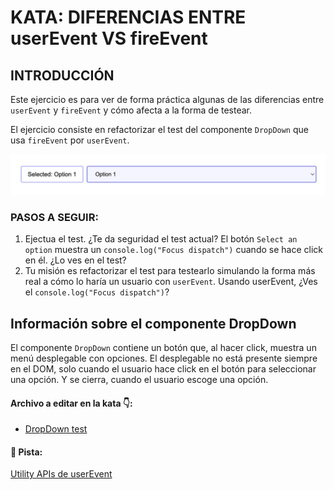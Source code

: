 # KATA: DIFERENCIAS ENTRE userEvent VS fireEvent

## INTRODUCCIÓN

Este ejercicio es para ver de forma práctica algunas de las diferencias entre `userEvent` y `fireEvent` y cómo afecta a
la forma de testear.

El ejercicio consiste en refactorizar el test del componente `DropDown` que usa `fireEvent` por `userEvent`.

![DropDown Componente](../../../public/assets/drop-down.png)

### PASOS A SEGUIR:

1. Ejectua el test. ¿Te da seguridad el test actual? El botón `Select an option` muestra
   un `console.log("Focus dispatch")` cuando se hace
   click en él. ¿Lo ves en el test?
2. Tu misión es refactorizar el test para testearlo simulando la forma más real a cómo lo haría un usuario
   con `userEvent`.
   Usando userEvent, ¿Ves el `console.log("Focus dispatch")`?

## Información sobre el componente DropDown

El componente `DropDown` contiene un botón que, al hacer click, muestra un menú desplegable con opciones.
El desplegable no está presente siempre en el DOM, solo cuando el usuario hace click en el botón para seleccionar una
opción. Y se cierra, cuando el usuario escoge una opción.

#### Archivo a editar en la kata 👇:

- [DropDown test](../../../src/katas/kata-3/DropDown.test.tsx)

#### 🔎 Pista:

[Utility APIs de userEvent](https://testing-library.com/docs/user-event/utility#-selectoptions-deselectoptions)
